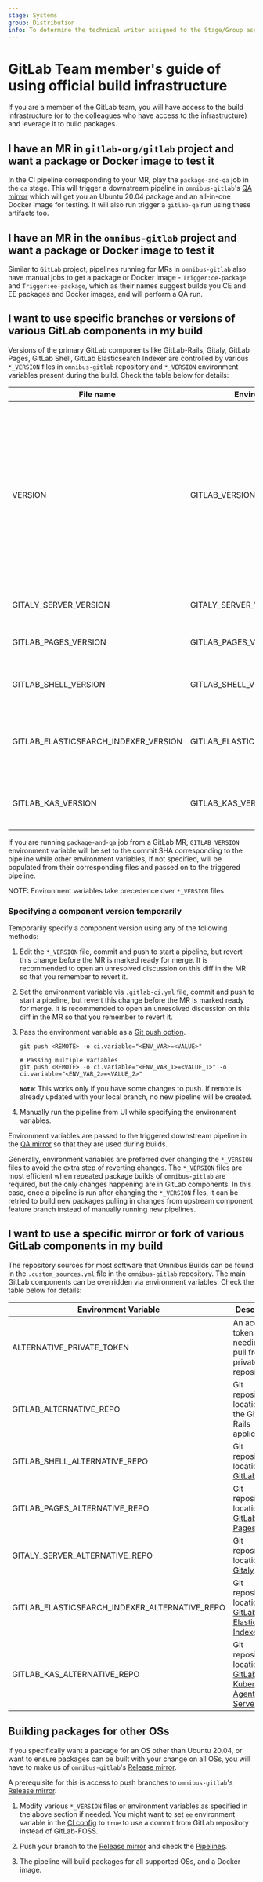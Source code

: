 ```yaml
---
stage: Systems
group: Distribution
info: To determine the technical writer assigned to the Stage/Group associated with this page, see https://about.gitlab.com/handbook/product/ux/technical-writing/#assignments
---
```


# GitLab Team member's guide of using official build infrastructure

If you are a member of the GitLab team, you will have access to the build
infrastructure (or to the colleagues who have access to the infrastructure) and
leverage it to build packages.

## I have an MR in `gitlab-org/gitlab` project and want a package or Docker image to test it

In the CI pipeline corresponding to your MR, play the `package-and-qa` job in
the `qa` stage. This will trigger a downstream pipeline in `omnibus-gitlab`'s
[QA mirror](https://gitlab.com/gitlab-org/build/omnibus-gitlab-mirror) which
will get you an Ubuntu 20.04 package and an all-in-one Docker image for testing.
It will also run trigger a `gitlab-qa` run using these artifacts too.

## I have an MR in the `omnibus-gitlab` project and want a package or Docker image to test it

Similar to `GitLab` project, pipelines running for MRs in `omnibus-gitlab` also
have manual jobs to get a package or Docker image - `Trigger:ce-package` and
`Trigger:ee-package`, which as their names suggest builds you CE and EE packages
and Docker images, and will perform a QA run.

## I want to use specific branches or versions of various GitLab components in my build

Versions of the primary GitLab components like GitLab-Rails, Gitaly, GitLab
Pages, GitLab Shell, GitLab Elasticsearch Indexer are controlled by various
`*_VERSION` files in `omnibus-gitlab` repository and `*_VERSION` environment
variables present during the build. Check the table below for details:

| File name                            | Environment Variable                 | Description |
| ------------------------------------ | ------------------------------------ | ----------- |
| VERSION                              | GITLAB_VERSION                       | Controls Git reference of GitLab Rails application. By default, points to `master` branch of GitLab-FOSS repository. If you want to use the GitLab repository, set the environment variable `ee` to true. |
| GITALY_SERVER_VERSION                | GITALY_SERVER_VERSION                | Git reference of the [Gitaly](https://gitlab.com/gitlab-org/gitaly) repository. |
| GITLAB_PAGES_VERSION                 | GITLAB_PAGES_VERSION                 | Git reference of the [GitLab Pages](https://gitlab.com/gitlab-org/gitlab-pages) repository.|
| GITLAB_SHELL_VERSION                 | GITLAB_SHELL_VERSION                 | Git reference of the [GitLab Shell](https://gitlab.com/gitlab-org/gitlab-shell) repository.|
| GITLAB_ELASTICSEARCH_INDEXER_VERSION | GITLAB_ELASTICSEARCH_INDEXER_VERSION | Git reference of the [GitLab Elasticsearch Indexer](https://gitlab.com/gitlab-org/gitlab-elasticsearch-indexer) repository. Used only in EE builds.|
| GITLAB_KAS_VERSION                   | GITLAB_KAS_VERSION                   | Git reference of the [GitLab Kubernetes Agent Server](https://gitlab.com/gitlab-org/cluster-integration/gitlab-agent) repository.|

If you are running `package-and-qa` job from a GitLab MR, `GITLAB_VERSION`
environment variable will be set to the commit SHA corresponding to the pipeline
while other environment variables, if not specified, will be populated from
their corresponding files and passed on to the triggered pipeline.

NOTE:
Environment variables take precedence over `*_VERSION` files.

### Specifying a component version temporarily

Temporarily specify a component version using any of the following methods:

1. Edit the `*_VERSION` file, commit and push to start a pipeline, but revert
   this change before the MR is marked ready for merge. It is recommended to
   open an unresolved discussion on this diff in the MR so that you remember to
   revert it.

1. Set the environment variable via `.gitlab-ci.yml` file, commit and push to
   start a pipeline, but revert this change before the MR is marked ready for
   merge. It is recommended to open an unresolved discussion on this diff in the
   MR so that you remember to revert it.

1. Pass the environment variable as a [Git push option](https://docs.gitlab.com/ee/user/project/push_options.html#push-options-for-gitlab-cicd).

    ```shell
    git push <REMOTE> -o ci.variable="<ENV_VAR>=<VALUE>"

    # Passing multiple variables
    git push <REMOTE> -o ci.variable="<ENV_VAR_1>=<VALUE_1>" -o ci.variable="<ENV_VAR_2>=<VALUE_2>"
    ```

    **`Note`**: This works only if you have some changes to push. If remote is
    already updated with your local branch, no new pipeline will be created.

1. Manually run the pipeline from UI while specifying the environment variables.

Environment variables are passed to the triggered downstream pipeline in the
[QA mirror](https://gitlab.com/gitlab-org/build/omnibus-gitlab-mirror) so that
they are used during builds.

Generally, environment variables are preferred over changing the `*_VERSION`
files to avoid the extra step of reverting changes. The `*_VERSION` files are
most efficient when repeated package builds of `omnibus-gitlab` are required,
but the only changes happening are in GitLab components. In this case, once a
pipeline is run after changing the `*_VERSION` files, it can be retried to build
new packages pulling in changes from upstream component feature branch instead
of manually running new pipelines.

## I want to use a specific mirror or fork of various GitLab components in my build

The repository sources for most software that Omnibus Builds can be found in
the `.custom_sources.yml` file in the `omnibus-gitlab` repository. The main
GitLab components can be overridden via environment variables. Check the table
below for details:

| Environment Variable                          | Description |
| --------------------------------------------- | ----------- |
| ALTERNATIVE_PRIVATE_TOKEN                     | An access token used if needing to pull from private repositories. |
| GITLAB_ALTERNATIVE_REPO                       | Git repository location for the GitLab Rails application. |
| GITLAB_SHELL_ALTERNATIVE_REPO                 | Git repository location for [GitLab Shell](https://gitlab.com/gitlab-org/gitlab-shell). |
| GITLAB_PAGES_ALTERNATIVE_REPO                 | Git repository location for [GitLab Pages](https://gitlab.com/gitlab-org/gitlab-pages). |
| GITALY_SERVER_ALTERNATIVE_REPO                | Git repository location for [Gitaly](https://gitlab.com/gitlab-org/gitaly). |
| GITLAB_ELASTICSEARCH_INDEXER_ALTERNATIVE_REPO | Git repository location for [GitLab Elasticsearch Indexer](https://gitlab.com/gitlab-org/gitlab-elasticsearch-indexer). |
| GITLAB_KAS_ALTERNATIVE_REPO                   | Git repository location for [GitLab Kubernetes Agent Server](https://gitlab.com/gitlab-org/cluster-integration/gitlab-agent). |

## Building packages for other OSs

If you specifically want a package for an OS other than Ubuntu 20.04, or want to
ensure packages can be built with your change on all OSs, you will have to make
us of `omnibus-gitlab`'s [Release mirror](https://dev.gitlab.org/gitlab/omnibus-gitlab).

A prerequisite for this is access to push branches to `omnibus-gitlab`'s
[Release mirror](https://dev.gitlab.org/gitlab/omnibus-gitlab).

1. Modify various `*_VERSION` files or environment variables as specified in the
   above section if needed. You might want to set `ee` environment variable in
   the [CI config](https://gitlab.com/gitlab-org/omnibus-gitlab/.gitlab-ci.yml)
   to `true` to use a commit from GitLab repository instead of GitLab-FOSS.

1. Push your branch to the [Release mirror](https://dev.gitlab.org/gitlab/omnibus-gitlab)
   and check the [Pipelines](https://dev.gitlab.org/gitlab/omnibus-gitlab/pipeliens).

1. The pipeline will build packages for all supported OSs, and a Docker image.
